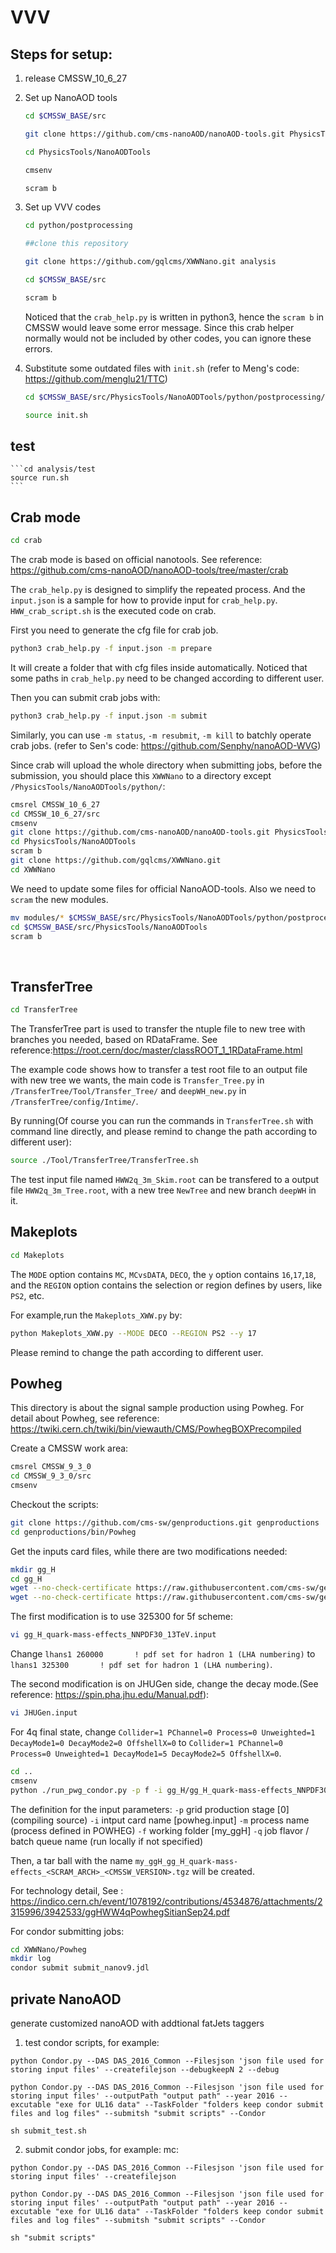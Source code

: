 # VVV

## Steps for setup:

1. release CMSSW_10_6_27
2. Set up NanoAOD tools
   ```bash
   cd $CMSSW_BASE/src

   git clone https://github.com/cms-nanoAOD/nanoAOD-tools.git PhysicsTools/NanoAODTools

   cd PhysicsTools/NanoAODTools

   cmsenv

   scram b
   ```

3. Set up VVV codes
   ```bash
   cd python/postprocessing

   ##clone this repository

   git clone https://github.com/gqlcms/XWWNano.git analysis

   cd $CMSSW_BASE/src

   scram b
   ```
    Noticed that the `crab_help.py` is written in python3, hence the `scram b` in CMSSW would leave some error message. Since this crab helper normally would not be included by other codes, you can ignore these errors.

4. Substitute some outdated files with `init.sh`
(refer to Meng's code: https://github.com/menglu21/TTC)
   ```bash
   cd $CMSSW_BASE/src/PhysicsTools/NanoAODTools/python/postprocessing/analysis

   source init.sh
   ```

## test
    ```cd analysis/test
    source run.sh
    ```

## Crab mode

```bash
cd crab
```
The crab mode is based on official nanotools. See reference: <https://github.com/cms-nanoAOD/nanoAOD-tools/tree/master/crab>

The `crab_help.py` is designed to simplify the repeated process. And the `input.json` is a sample for how to provide input for `crab_help.py`. `HWW_crab_script.sh` is the executed code on crab. 

First you need to generate the cfg file for crab job.
```bash
python3 crab_help.py -f input.json -m prepare
```
It will create a folder that with cfg files inside automatically. Noticed that some paths in `crab_help.py` need to be changed according to different user.

Then you can submit crab jobs with:
```bash
python3 crab_help.py -f input.json -m submit
```
Similarly, you can use `-m status`, `-m resubmit`, `-m kill` to batchly operate crab jobs.
(refer to Sen's code: <https://github.com/Senphy/nanoAOD-WVG>)

Since crab will upload the whole directory when submitting jobs, before the submission, you should place this `XWWNano` to a directory except `/PhysicsTools/NanoAODTools/python/`:

```bash
cmsrel CMSSW_10_6_27
cd CMSSW_10_6_27/src
cmsenv
git clone https://github.com/cms-nanoAOD/nanoAOD-tools.git PhysicsTools/NanoAODTools 
cd PhysicsTools/NanoAODTools
scram b
git clone https://github.com/gqlcms/XWWNano.git
cd XWWNano
```
We need to update some files for official NanoAOD-tools. Also we need to `scram` the new modules.
```bash
mv modules/* $CMSSW_BASE/src/PhysicsTools/NanoAODTools/python/postprocessing/modules/
cd $CMSSW_BASE/src/PhysicsTools/NanoAODTools
scram b
```

<br>

## TransferTree

```bash
cd TransferTree
```

The TransferTree part is used to transfer the ntuple file to new tree with branches you needed, based on RDataFrame. See reference:<https://root.cern/doc/master/classROOT_1_1RDataFrame.html>

The example code shows how to transfer a test root file to an output file with new tree we wants, the main code is `Transfer_Tree.py` in `/TransferTree/Tool/Transfer_Tree/` and `deepWH_new.py` in `/TransferTree/config/Intime/`.

By running(Of course you can run the commands in `TransferTree.sh` with command line directly, and please remind to change the path according to different user):
```bash
source ./Tool/TransferTree/TransferTree.sh
```
The test input file named `HWW2q_3m_Skim.root` can be transfered to a output file `HWW2q_3m_Tree.root`, with a new tree `NewTree` and new branch `deepWH` in it.

## Makeplots

```bash
cd Makeplots
```

The `MODE` option contains `MC`, `MCvsDATA`, `DECO`, the `y` option contains `16`,`17`,`18`, and the `REGION` option contains the selection or region defines by users, like `PS2`, etc.

For example,run the `Makeplots_XWW.py` by:

```bash
python Makeplots_XWW.py --MODE DECO --REGION PS2 --y 17
```
Please remind to change the path according to different user.

## Powheg

This directory is about the signal sample production using Powheg. For detail about Powheg, see reference: <https://twiki.cern.ch/twiki/bin/viewauth/CMS/PowhegBOXPrecompiled>

Create a CMSSW work area:
```bash
cmsrel CMSSW_9_3_0
cd CMSSW_9_3_0/src
cmsenv
```

Checkout the scripts:
```bash
git clone https://github.com/cms-sw/genproductions.git genproductions
cd genproductions/bin/Powheg
```
Get the inputs card files, while there are two modifications needed:
```bash
mkdir gg_H
cd gg_H
wget --no-check-certificate https://raw.githubusercontent.com/cms-sw/genproductions/master/bin/Powheg/examples/gg_H_quark-mass-effects_withJHUGen_NNPDF30_13TeV/gg_H_quark-mass-effects_NNPDF30_13TeV.input
wget --no-check-certificate https://raw.githubusercontent.com/cms-sw/genproductions/master/bin/Powheg/examples/gg_H_quark-mass-effects_withJHUGen_NNPDF30_13TeV/JHUGen.input
```

The first modification is to use 325300 for 5f scheme:
```bash
vi gg_H_quark-mass-effects_NNPDF30_13TeV.input
```

Change `lhans1 260000       ! pdf set for hadron 1 (LHA numbering)` to `lhans1 325300       ! pdf set for hadron 1 (LHA numbering)`.

The second modification is on JHUGen side, change the decay mode.(See reference: <https://spin.pha.jhu.edu/Manual.pdf>):

```bash
vi JHUGen.input
```

For 4q final state, change `Collider=1 PChannel=0 Process=0 Unweighted=1 DecayMode1=0 DecayMode2=0 OffshellX=0` to `Collider=1 PChannel=0 Process=0 Unweighted=1 DecayMode1=5 DecayMode2=5 OffshellX=0`.

```bash
cd ..
cmsenv
python ./run_pwg_condor.py -p f -i gg_H/gg_H_quark-mass-effects_NNPDF30_13TeV.input -m gg_H_quark-mass-effects -f my_ggH -q longlunch -n 1000
```

The definition for the input parameters:
`-p` grid production stage [0]  (compiling source)
`-i` intput card name [powheg.input]
`-m` process name (process defined in POWHEG)
`-f` working folder [my_ggH]
`-q`  job flavor / batch queue name (run locally if not specified)

Then, a tar ball with the name `my_ggH_gg_H_quark-mass-effects_<SCRAM_ARCH>_<CMSSW_VERSION>.tgz` will be created.

For technology detail, See : <https://indico.cern.ch/event/1078192/contributions/4534876/attachments/2315996/3942533/ggHWW4qPowhegSitianSep24.pdf>

For condor submitting jobs:

```bash
cd XWWNano/Powheg
mkdir log
condor submit submit_nanov9.jdl
```

## private NanoAOD
generate customized nanoAOD with addtional fatJets taggers
1. test condor scripts, for example:
```
python Condor.py --DAS DAS_2016_Common --Filesjson 'json file used for storing input files' --createfilejson --debugkeepN 2 --debug

python Condor.py --DAS DAS_2016_Common --Filesjson 'json file used for storing input files' --outputPath "output path" --year 2016 --excutable "exe for UL16 data" --TaskFolder "folders keep condor submit files and log files" --submitsh "submit scripts" --Condor

sh submit_test.sh
```
2. submit condor jobs, for example:
   mc:
```
python Condor.py --DAS DAS_2016_Common --Filesjson 'json file used for storing input files' --createfilejson

python Condor.py --DAS DAS_2016_Common --Filesjson 'json file used for storing input files' --outputPath "output path" --year 2016 --excutable "exe for UL16 data" --TaskFolder "folders keep condor submit files and log files" --submitsh "submit scripts" --Condor

sh "submit scripts"
```

